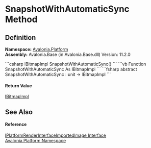 # SnapshotWithAutomaticSync Method




## Definition
**Namespace:** <a href="N_Avalonia_Platform">Avalonia.Platform</a>  
**Assembly:** Avalonia.Base (in Avalonia.Base.dll) Version: 11.2.0

<Tabs groupId="api-code-preview">
<TabItem value="csharp" label="C#">
```csharp
IBitmapImpl SnapshotWithAutomaticSync()
```
</TabItem>
<TabItem value="vb" label="VB">
```vb
Function SnapshotWithAutomaticSync As IBitmapImpl
```
</TabItem>
<TabItem value="fsharp" label="F#">
```fsharp
abstract SnapshotWithAutomaticSync : unit -> IBitmapImpl 
```
</TabItem>
</Tabs>



#### Return Value
<a href="T_Avalonia_Platform_IBitmapImpl">IBitmapImpl</a>

## See Also


#### Reference
<a href="T_Avalonia_Platform_IPlatformRenderInterfaceImportedImage">IPlatformRenderInterfaceImportedImage Interface</a>  
<a href="N_Avalonia_Platform">Avalonia.Platform Namespace</a>  

